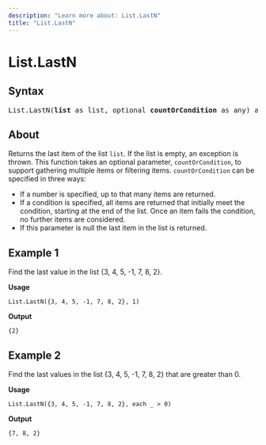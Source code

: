 ```yaml
---
description: "Learn more about: List.LastN"
title: "List.LastN"
---
```

# List.LastN

## Syntax

<pre>
List.LastN(<b>list</b> as list, optional <b>countOrCondition</b> as any) as any
</pre>

## About

Returns the last item of the list `list`. If the list is empty, an exception is thrown. This function takes an optional parameter, `countOrCondition`, to support gathering multiple items or filtering items. `countOrCondition` can be specified in three ways:

* If a number is specified, up to that many items are returned.
* If a condition is specified, all items are returned that initially meet the condition, starting at the end of the list. Once an item fails the condition, no further items are considered.
* If this parameter is null the last item in the list is returned.

## Example 1

Find the last value in the list {3, 4, 5, -1, 7, 8, 2}.

**Usage**

```powerquery-m
List.LastN({3, 4, 5, -1, 7, 8, 2}, 1)
```

**Output**

`{2}`

## Example 2

Find the last values in the list {3, 4, 5, -1, 7, 8, 2} that are greater than 0.

**Usage**

```powerquery-m
List.LastN({3, 4, 5, -1, 7, 8, 2}, each _ > 0)
```

**Output**

`{7, 8, 2}`
